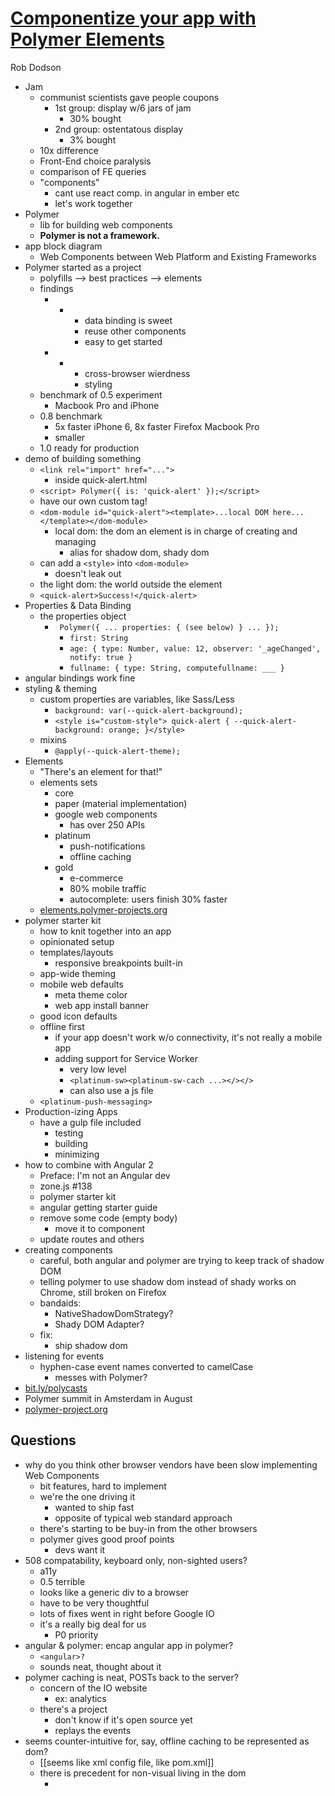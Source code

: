 [Componentize your app with Polymer Elements](https://angularu.com/ng/workshop/2015sf/componentize-your-app-with-polymer-elements)
===========================================

Rob Dodson

* Jam
    * communist scientists gave people coupons
        * 1st group: display w/6 jars of jam
            * 30% bought
        * 2nd group: ostentatous display
            * 3% bought
    * 10x difference
    * Front-End choice paralysis
    * comparison of FE queries
    * "components"
        * cant use react comp. in angular in ember etc
        * let's work together
* Polymer
    * lib for building web components
    * **Polymer is not a framework.**
* app block diagram
    * Web Components between Web Platform and Existing Frameworks
* Polymer started as a project
    * polyfills --> best practices --> elements
    * findings
        * +
            * data binding is sweet
            * reuse other components
            * easy to get started
        * -
            * cross-browser wierdness
            * styling
    * benchmark of 0.5 experiment
        * Macbook Pro and iPhone
    * 0.8 benchmark
        * 5x faster iPhone 6, 8x faster Firefox Macbook Pro
        * smaller
    * 1.0 ready for production
* demo of building something
    * `<link rel="import" href="...">`
        * inside quick-alert.html
    * `<script> Polymer({ is: 'quick-alert' });</script>`
    * have our own custom tag!
    * `<dom-module id="quick-alert"><template>...local DOM here...</template></dom-module>`
        * local dom: the dom an element is in charge of creating and managing
            * alias for shadow dom, shady dom
    * can add a `<style>` into `<dom-module>`
        * doesn't leak out
    * the light dom: the world outside the element
    * `<quick-alert>Success!</quick-alert>`
* Properties & Data Binding
    * the properties object
        * ` Polymer({ ... properties: { (see below) } ... });`
            * `first: String`
            * `age: { type: Number, value: 12, observer: '_ageChanged', notify: true }`
            * `fullname: { type: String, computefullname: ___ }`
* angular bindings work fine
* styling & theming
    * custom properties are variables, like Sass/Less
        * `background: var(--quick-alert-background);`
        * `<style is="custom-style"> quick-alert { --quick-alert-background: orange; }</style>`
    * mixins
        * `@apply(--quick-alert-theme);`
* Elements
    * "There's an element for that!"
    * elements sets
        * core
        * paper (material implementation)
        * google web components
            * has over 250 APIs
        * platinum
            * push-notifications
            * offline caching
        * gold
            * e-commerce
            * 80% mobile traffic
            * autocomplete: users finish 30% faster
    * [elements.polymer-projects.org](http://elements.polymer-projects.org)
* polymer starter kit
    * how to knit together into an app
    * opinionated setup
    * templates/layouts
        * responsive breakpoints built-in
    * app-wide theming
    * mobile web defaults
        * meta theme color
        * web app install banner
    * good icon defaults
    * offline first
        * if your app doesn't work w/o connectivity, it's not really a mobile app
        * adding support for Service Worker
            * very low level
            * `<platinum-sw><platinum-sw-cach ...></></>`
            * can also use a js file
    * `<platinum-push-messaging>`
* Production-izing Apps
    * have a gulp file included
        * testing
        * building
        * minimizing
* how to combine with Angular 2
    * Preface: I'm not an Angular dev
    * zone.js #138
    * polymer starter kit
    * angular getting starter guide
    * remove some code (empty body)
        * move it to component
    * update routes and others
* creating components
    * careful, both angular and polymer are trying to keep track of shadow DOM
    * telling polymer to use shadow dom instead of shady works on Chrome, still broken on Firefox
    * bandaids:
        * NativeShadowDomStrategy?
        * Shady DOM Adapter?
    * fix:
        * ship shadow dom
* listening for events
    * hyphen-case event names converted to camelCase
        * messes with Polymer?
* [bit.ly/polycasts](http://bit.ly/polycasts)
* Polymer summit in Amsterdam in August
* [polymer-project.org](http://polymer-project.org)

Questions
---------

* why do you think other browser vendors have been slow implementing Web Components
    * bit features, hard to implement
    * we're the one driving it
        * wanted to ship fast
        * opposite of typical web standard approach
    * there's starting to be buy-in from the other browsers
    * polymer gives good proof points
        * devs want it
* 508 compatability, keyboard only, non-sighted users?
    * a11y
    * 0.5 terrible
    * looks like a generic div to a browser
    * have to be very thoughtful
    * lots of fixes went in right before Google IO
    * it's a really big deal for us
        * P0 priority
* angular & polymer: encap angular app in polymer?
    * `<angular>?`
    * sounds neat, thought about it
* polymer caching is neat, POSTs back to the server?
    * concern of the IO website
        * ex: analytics
    * there's a project
        * don't know if it's open source yet
        * replays the events
* seems counter-intuitive for, say, offline caching to be represented as dom?
    * [[seems like xml config file, like pom.xml]]
    * there is precedent for non-visual living in the dom
        * <style>
        * <script>
    * I get that some people are opposed to it
* what do you see as the ideal relationship between angular & polymer
    * remember the block diagram
    * other frameworks are doing the same thing
    * reuse
        * example: datepicker
* what is the testing situation of polymer, DI?
    * can't really run headless
        * Phantom is an old version of Safari
    * can try in Saucelabs
    * I use "web component tester"
* how to avoid many GET requests from imports
    * vulcanize 
        * concatenates all elements into a single file
        * working to support lazy-loaded
    * imports are only requested once
    * we really want HTTP/2 server push to replace concatenating
* with Angular I'm used to the code behind an element, what's the equivalent in polymer
    * native dom API calls
        * register element
        * create shadow dom  
        * etc
    * 3 levels
        * std : 99%
        * mini
        * micro
    * the team is pretty dogmatic against requiring tools to use/build polymer
